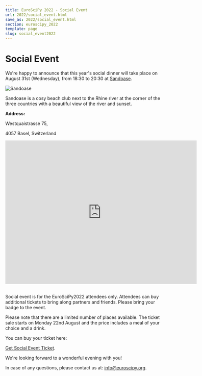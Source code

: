 ```yaml
---
title: EuroSciPy 2022 - Social Event
url: 2022/social_event.html
save_as: 2022/social_event.html
section: euroscipy_2022
template: page
slug: social_event2022
---
```

# Social Event

We're happy to announce that this year's social dinner will take place on August
31st (Wednesday), from 18:30 to 20:30 at [Sandoase](https://www.sandoase.club/).

![Sandoase](../static/2022/sandoase.jpeg)

Sandoase is a cosy beach club next to the Rhine river at 
the corner of the three countries with 
a beautiful view of the river and sunset.  

**Address:**

Westquaistrasse 75,

4057 Basel, Switzerland

<iframe src="https://www.google.com/maps/embed?pb=!1m18!1m12!1m3!1d2690.9770950091474!2d7.5872235156298435!3d47.58768757918352!2m3!1f0!2f0!3f0!3m2!1i1024!2i768!4f13.1!3m3!1m2!1s0x4791b98193b94c65%3A0xdde4b3b304c9bf62!2sSandoase!5e0!3m2!1sde!2sde!4v1661096471812!5m2!1sde!2sde" width="600" height="450" style="border:0;" allowfullscreen="" loading="lazy" referrerpolicy="no-referrer-when-downgrade"></iframe>
&nbsp;

Social event is for the EuroSciPy2022 attendees only. Attendees can buy additional 
tickets to bring along partners and friends. Please bring your badge to the event.

Please note that there are a limited number of places available. The ticket sale 
starts on Monday 22nd August and the price includes a meal of your choice and a drink.

You can buy your ticket here:

<a href="https://ti.to/pysv/euroscipy-2022" class="btn btn-primary btn-lg btn-block active" role="button" aria-pressed="true">Get Social Event Ticket</a>.

We're looking forward to a wonderful evening with you!

In case of any questions, please contact us at: <a href="mailto:info@euroscipy.org">info@euroscipy.org</a>.




